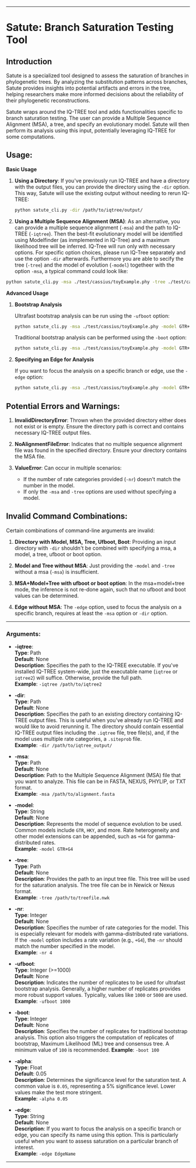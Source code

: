 
---

# Satute: Branch Saturation Testing Tool

## Introduction

Satute is a specialized tool designed to assess the saturation of branches in phylogenetic trees. By analyzing the substitution patterns across branches, Satute provides insights into potential artifacts and errors in the tree, helping researchers make more informed decisions about the reliability of their phylogenetic reconstructions.

Satute wraps around the IQ-TREE tool and adds functionalities specific to branch saturation testing. The user can provide a Multiple Sequence Alignment (MSA), a tree, and specify an evolutionary model. Satute will then perform its analysis using this input, potentially leveraging IQ-TREE for some computations.

## Usage:

**Basic Usage**

1. **Using a Directory**:
  If you've previously run IQ-TREE and have a directory with the output files, you can provide the directory using the `-dir` option. This way, Satute will use the existing output without needing to rerun IQ-TREE:

   ```bash
   python satute_cli.py -dir /path/to/iqtree/output/
   ```

2. **Using a Multiple Sequence Alignment (MSA)**:
  As an alternative, you can provide a multiple sequence alignment (`-msa`) and the path to IQ-TREE (`-iqtree`). Then the best-fit evolutionary model will be identified using Modelfinder (as inmplemented in IQ-Tree) and a maximum likelihood tree will be inferred. IQ-Tree will run only with necessary options. For specific option choices, please run IQ-Tree separately and use the option `-dir` afterwards. Furthermore you are able to secify the tree (`-tree`) and  the model of evolution (`-model`) togetheer with the option `-msa`, a typical command could look like:

  ```bash
  python satute_cli.py -msa ./test/cassius/toyExample.phy -tree ./test/cassius/toyExample.phy.treefile -model GTR+G4 -iqtree iqtree
  ```

**Advanced Usage**

1. **Bootstrap Analysis**

   Ultrafast bootstrap analysis can be run using the `-ufboot` option:

   ```bash
   python satute_cli.py -msa ./test/cassius/toyExample.phy -model GTR+G4 -ufboot 1000
   ```

   Traditional bootstrap analysis can be performed using the `-boot` option:

   ```bash
   python satute_cli.py -msa ./test/cassius/toyExample.phy -model GTR+G4 -boot 100
   ```

2. **Specifying an Edge for Analysis**

   If you want to focus the analysis on a specific branch or edge, use the `-edge` option:

   ```bash
   python satute_cli.py -msa ./test/cassius/toyExample.phy -model GTR+G4 -edge "(Node1, Node2)"
   ```

## Potential Errors and Warnings:

1. **InvalidDirectoryError**: Thrown when the provided directory either does not exist or is empty. Ensure the directory path is correct and contains necessary IQ-TREE output files.
  
2. **NoAlignmentFileError**: Indicates that no multiple sequence alignment file was found in the specified directory. Ensure your directory contains the MSA file.

3. **ValueError**: Can occur in multiple scenarios:
    - If the number of rate categories provided (`-nr`) doesn't match the number in the model.
    - If only the `-msa` and `-tree` options are used without specifying a model.

## Invalid Command Combinations:

Certain combinations of command-line arguments are invalid:

1. **Directory with Model, MSA, Tree, Ufboot, Boot**: Providing an input directory with `-dir` shouldn't be combined with specifying a msa, a model, a tree, ufboot or boot option.
   
2. **Model and Tree without MSA**: Just providing the `-model` and `-tree` without a msa (`-msa`) is insufficient.

3. **MSA+Model+Tree with ufboot or boot option**: In the msa+model+tree mode, the inference is not re-done again, such that no ufboot and boot values can be determined.

4. **Edge without MSA**: The `-edge` option, used to focus the analysis on a specific branch, requires at least the `-msa` option or `-dir` option.

---
### Arguments:

- **-iqtree**:  
  **Type**: Path  
  **Default**: None  
  **Description**: Specifies the path to the IQ-TREE executable. If you've installed IQ-TREE system-wide, just the executable name (`iqtree` or `iqtree2`) will suffice. Otherwise, provide the full path.  
  **Example**: `-iqtree /path/to/iqtree2`

- **-dir**:  
  **Type**: Path  
  **Default**: None  
  **Description**: Specifies the path to an existing directory containing IQ-TREE output files. This is useful when you've already run IQ-TREE and would like to avoid rerunning it. The directory should contain essential IQ-TREE output files including the `.iqtree` file, tree file(s), and, if the model uses multiple rate categories, a `.siteprob` file.  
  **Example**: `-dir /path/to/iqtree_output/`

- **-msa**:  
  **Type**: Path  
  **Default**: None  
  **Description**: Path to the Multiple Sequence Alignment (MSA) file that you want to analyze. This file can be in FASTA, NEXUS, PHYLIP, or TXT format.  
  **Example**: `-msa /path/to/alignment.fasta`

- **-model**:  
  **Type**: String  
  **Default**: None  
  **Description**: Represents the model of sequence evolution to be used. Common models include `GTR`, `HKY`, and more. Rate heterogeneity and other model extensions can be appended, such as `+G4` for gamma-distributed rates.  
  **Example**: `-model GTR+G4`

- **-tree**:  
  **Type**: Path  
  **Default**: None  
  **Description**: Provides the path to an input tree file. This tree will be used for the saturation analysis. The tree file can be in Newick or Nexus format.  
  **Example**: `-tree /path/to/treefile.nwk`

- **-nr**:  
  **Type**: Integer  
  **Default**: None  
  **Description**: Specifies the number of rate categories for the model. This is especially relevant for models with gamma-distributed rate variations. If the `-model` option includes a rate variation (e.g., `+G4`), the `-nr` should match the number specified in the model.  
  **Example**: `-nr 4`

- **-ufboot**:  
  **Type**: Integer (>=1000)  
  **Default**: None  
  **Description**: Indicates the number of replicates to be used for ultrafast bootstrap analysis. Generally, a higher number of replicates provides more robust support values. Typically, values like `1000` or `5000` are used.  
  **Example**: `-ufboot 1000`

- **-boot**:  
  **Type**: Integer  
  **Default**: None  
  **Description**: Specifies the number of replicates for traditional bootstrap analysis. This option also triggers the computation of replicates of bootstrap, Maximum Likelihood (ML) tree and  consensus tree. A minimum value of `100` is recommended.
  **Example**: `-boot 100`

- **-alpha**:  
  **Type**: Float  
  **Default**: 0.05  
  **Description**: Determines the significance level for the saturation test. A common value is `0.05`, representing a 5% significance level. Lower values make the test more stringent.  
  **Example**: `-alpha 0.05`

- **-edge**:  
  **Type**: String  
  **Default**: None  
  **Description**: If you want to focus the analysis on a specific branch or edge, you can specify its name using this option. This is particularly useful when you want to assess saturation on a particular branch of interest.  
  **Example**: `-edge EdgeName`

---
